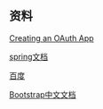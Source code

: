 ## 资料

[Creating an OAuth App](https://docs.github.com/en/developers/apps/building-oauth-apps/creating-an-oauth-app)

[spring文档](https://spring.io/guides)

[百度](www.baidu.com)

[Bootstrap中文文档](https://v3.bootcss.com/)
